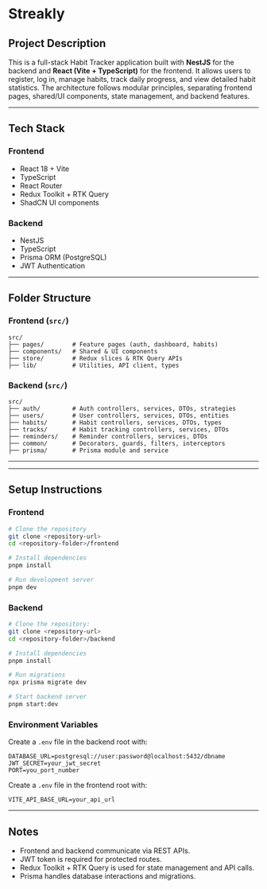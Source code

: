 # Streakly

## Project Description
This is a full-stack Habit Tracker application built with **NestJS** for the backend and **React (Vite + TypeScript)** for the frontend.
It allows users to register, log in, manage habits, track daily progress, and view detailed habit statistics.
The architecture follows modular principles, separating frontend pages, shared/UI components, state management, and backend features.

---

## Tech Stack

### Frontend
- React 18 + Vite
- TypeScript
- React Router
- Redux Toolkit + RTK Query
- ShadCN UI components

### Backend
- NestJS
- TypeScript
- Prisma ORM (PostgreSQL)
- JWT Authentication

---

## Folder Structure 

### Frontend (`src/`)
```
src/
├── pages/        # Feature pages (auth, dashboard, habits)
├── components/   # Shared & UI components
├── store/        # Redux slices & RTK Query APIs
├── lib/          # Utilities, API client, types
```

### Backend (`src/`)
```
src/
├── auth/         # Auth controllers, services, DTOs, strategies
├── users/        # User controllers, services, DTOs, entities
├── habits/       # Habit controllers, services, DTOs, types
├── tracks/       # Habit tracking controllers, services, DTOs
├── reminders/    # Reminder controllers, services, DTOs
├── common/       # Decorators, guards, filters, interceptors
├── prisma/       # Prisma module and service
```

---


---
## Setup Instructions

### Frontend

```bash
# Clone the repository
git clone <repository-url>
cd <repository-folder>/frontend
```
```bash
# Install dependencies
pnpm install
```
```bash
# Run development server
pnpm dev
```


### Backend


```bash
# Clone the repository:
git clone <repository-url> 
cd <repository-folder>/backend
```

```bash
# Install dependencies
pnpm install
```

```bash
# Run migrations
npx prisma migrate dev
```

```bash
# Start backend server
pnpm start:dev
```

### Environment Variables
Create a `.env` file in the backend root with:
```
DATABASE_URL=postgresql://user:password@localhost:5432/dbname
JWT_SECRET=your_jwt_secret
PORT=you_port_number
```

Create a `.env` file in the frontend root with:
```
VITE_API_BASE_URL=your_api_url
```
---

## Notes
- Frontend and backend communicate via REST APIs.
- JWT token is required for protected routes.
- Redux Toolkit + RTK Query is used for state management and API calls.
- Prisma handles database interactions and migrations.

